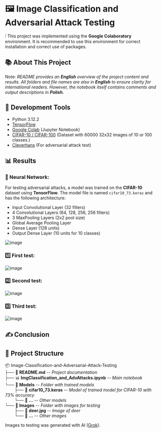 # 🖼️ Image Classification and Adversarial Attack Testing

❕ This project was implemented using the **Google Colaboratory** environment. It is recommended to use this environment for correct installation and correct use of packages.

## 📚 About This Project
Note: *README provides an **English** overview of the project content and results. All folders and file names are also in **English** to ensure clarity for international readers. 
However, the notebook itself contains comments and output descriptions in **Polish.***

## 🧰 Development Tools
- Python 3.12.2
- [TensorFlow](https://www.tensorflow.org)
- [Google Colab](https://colab.research.google.com) (Jupyter Notebook)
- [CIFAR-10 / CIFAR-100](https://www.cs.toronto.edu/~kriz/cifar.html) (Dataset with 60000 32x32 images of 10 or 100 classes.)
- [Cleverhans](https://github.com/cleverhans-lab/cleverhans) (For adversarial attack test)

## 📊 Results
### 🧠 Neural Network:
For testing adversarial attacks, a model was trained on the **CIFAR-10** dataset using **TensorFlow**.
The model file is named `cifar10_73.keras` and has the following architecture:
- Input Convolutional Layer (32 filters)
- 4 Convolutional Layers (64, 128, 256, 256 filters)
- 3 MaxPooling Layers (2x2 pool size)
- Global Average Pooling Layer
- Dense Layer (128 units)
- Output Dense Layer (10 units for 10 classes)

![image](https://github.com/user-attachments/assets/929dc5dd-e098-46b9-ae76-22d8f4913868)


### 1️⃣ First test:

![image](https://github.com/user-attachments/assets/c4d9544e-b5f6-4594-b6f8-6bda4ee5fca5)

### 2️⃣ Second test:
  
![image](https://github.com/user-attachments/assets/e74b08a1-33a4-4228-85f3-0599312855f5)

### 3️⃣ Third test:
  
![image](https://github.com/user-attachments/assets/9ca29754-c9f7-424b-9274-d5a4917aa8d6)

## ✍️ Conclusion

## 📂 Project Structure

📦 Image-Classification-and-Adversarial-Attack-Testing <br>
├── 📄 **README.md** -- *Project documentation <br>*
├── 📊 **ImgClassification_and_AdvAttacks.ipynb** -- *Main notebook <br>*
└── 📂 **Models** -- *Folder with trained models <br>*
&nbsp;&nbsp;&nbsp;&nbsp;&nbsp;&nbsp;&nbsp;&nbsp;├── 📄 **cifar10_73.keras** -- *Model of trained model for CIFAR-10 with 73% accuracy<br>*
&nbsp;&nbsp;&nbsp;&nbsp;&nbsp;&nbsp;&nbsp;&nbsp;└── 📄 **...** -- *Other models <br>*
└── 📂 **Images** -- *Folder with images for testing <br>*
&nbsp;&nbsp;&nbsp;&nbsp;&nbsp;&nbsp;&nbsp;&nbsp;├── 📄 **deer.jpg** -- *Image of deer<br>*
&nbsp;&nbsp;&nbsp;&nbsp;&nbsp;&nbsp;&nbsp;&nbsp;└── 📄 **...** -- *Other images <br>*


Images to testing was generated with AI ([Grok](https://x.com/i/grok)).
